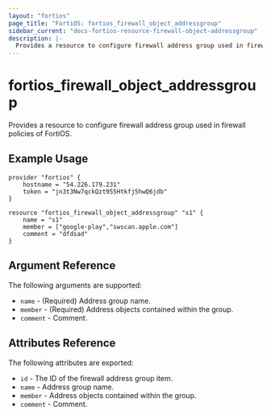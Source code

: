 ```yaml
---
layout: "fortios"
page_title: "FortiOS: fortios_firewall_object_addressgroup"
sidebar_current: "docs-fortios-resource-firewall-object-addressgroup"
description: |-
  Provides a resource to configure firewall address group used in firewall policies of FortiOS.
---
```


# fortios_firewall_object_addressgroup
Provides a resource to configure firewall address group used in firewall policies of FortiOS.

## Example Usage
```hcl
provider "fortios" {
	hostname = "54.226.179.231"
	token = "jn3t3Nw7qckQzt955Htkfj5hwQ6jdb"	
}

resource "fortios_firewall_object_addressgroup" "s1" {
	name = "s1"
	member = ["google-play","swscan.apple.com"]
	comment = "dfdsad"
}
```

## Argument Reference
The following arguments are supported:

* `name` - (Required) Address group name.
* `member` - (Required) Address objects contained within the group.
* `comment` - Comment.

## Attributes Reference
The following attributes are exported:

* `id` - The ID of the firewall address group item.
* `name` - Address group name.
* `member` - Address objects contained within the group.
* `comment` - Comment.
